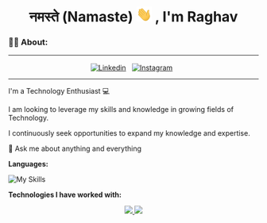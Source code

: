 <!--- [![Matrix SVG](https://raw.githubusercontent.com/rodrigograca31/rodrigograca31/master/matrix.svg)](https://www.youtube.com/watch?v=SDkAGkd4NLc)
 -->
<h1 align="Center">  नमस्ते (Namaste) <img src="https://raw.githubusercontent.com/ABSphreak/ABSphreak/master/gifs/Hi.gif" height ="30 px"/> , I'm Raghav</h1>

### 👨‍💻 About:
<hr>
<div align="center">
<span><a href="https://www.linkedin.com/in/raghav-korde/" target="_blank"><img align="center" src="https://img.shields.io/badge/LinkedIn-0077B5?style=for-the-badge&logo=linkedin&logoColor=white" alt="Linkedin" /></a>&nbsp;&nbsp;
</span>
<span><a href="https://www.instagram.com/raghav_korde/" target="_blank"><img align="center" src="https://img.shields.io/badge/Instagram-E4405F?style=for-the-badge&logo=instagram&logoColor=white" alt="Instagram" /></a>&nbsp;&nbsp;
</span>
</div>
<hr>

I'm a Technology Enthusiast  💻

I am looking to leverage my skills and knowledge in growing fields of Technology.

I continuously seek opportunities to expand my knowledge and expertise. 

💬 Ask me about anything and everything 



**Languages:**

![My Skills](https://skillicons.dev/icons?i=py,ts,js,cpp,c)


**Technologies I have worked with:**
<p align="center">
  <a href="https://skillicons.dev">
     <img src="https://skillicons.dev/icons?i=react,express,nodejs,prisma,mongodb,vite,sqlite,flask,npm,linux,vscode,pycharm,webstorm,postman,github"/>
     <img src="https://skillicons.dev/icons?i=latex,vercel,materialui,bootstrap,ps,pr,bash" />
  </a>
</p>

